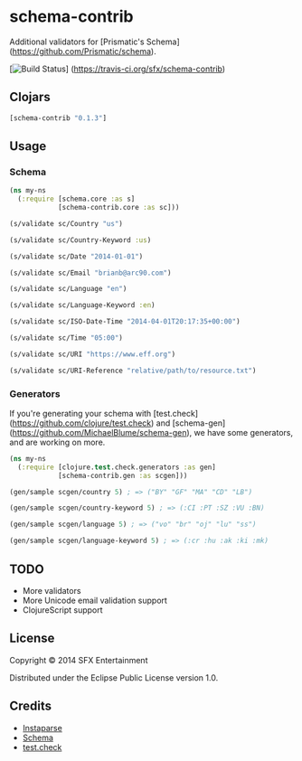 # schema-contrib

Additional validators for [Prismatic's Schema]
(https://github.com/Prismatic/schema).

[![Build Status](https://travis-ci.org/sfx/schema-contrib.svg)]
(https://travis-ci.org/sfx/schema-contrib)

## Clojars

```clojure
[schema-contrib "0.1.3"]
```

## Usage

### Schema

```clojure
(ns my-ns
  (:require [schema.core :as s]
            [schema-contrib.core :as sc]))

(s/validate sc/Country "us")

(s/validate sc/Country-Keyword :us)

(s/validate sc/Date "2014-01-01")

(s/validate sc/Email "brianb@arc90.com")

(s/validate sc/Language "en")

(s/validate sc/Language-Keyword :en)

(s/validate sc/ISO-Date-Time "2014-04-01T20:17:35+00:00")

(s/validate sc/Time "05:00")

(s/validate sc/URI "https://www.eff.org")

(s/validate sc/URI-Reference "relative/path/to/resource.txt")
```

### Generators

If you're generating your schema with [test.check]
(https://github.com/clojure/test.check) and [schema-gen]
(https://github.com/MichaelBlume/schema-gen), we have some generators, and are
working on more.

```clojure
(ns my-ns
  (:require [clojure.test.check.generators :as gen]
            [schema-contrib.gen :as scgen]))

(gen/sample scgen/country 5) ; => ("BY" "GF" "MA" "CD" "LB")

(gen/sample scgen/country-keyword 5) ; => (:CI :PT :SZ :VU :BN)

(gen/sample scgen/language 5) ; => ("vo" "br" "oj" "lu" "ss")

(gen/sample scgen/language-keyword 5) ; => (:cr :hu :ak :ki :mk)
```

## TODO

* More validators
* More Unicode email validation support
* ClojureScript support

## License

Copyright © 2014 SFX Entertainment

Distributed under the Eclipse Public License version 1.0.

## Credits

* [Instaparse](https://github.com/Engelberg/instaparse)
* [Schema](https://github.com/prismatic/schema)
* [test.check](https://github.com/clojure/test.check)
